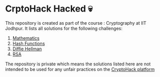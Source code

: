 # CrptoHack Hacked 💀

This repository is created as part of the course : Cryptography at IIT Jodhpur. It lists all solutions for the following challenges:

1. [Mathematics](https://cryptohack.org/challenges/maths/)
2. [Hash Functions](https://cryptohack.org/challenges/hashes/)
3. [Diffie Hellman](https://cryptohack.org/challenges/diffie-hellman/)
4. [RSA](https://cryptohack.org/challenges/rsa/)

The repository is private which means the solutions listed here are not intended to be used for any unfair practices on the [CryptoHack platform](https://cryptohack.org/)